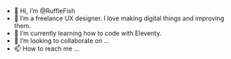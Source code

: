- 👋 Hi, I’m @RuffleFish
- 👀 I’m a freelance UX designer. I love making digital things and improving them.
- 🌱 I’m currently learning how to code with Eleventy.
- 💞️ I’m looking to collaborate on ...
- 📫 How to reach me ...

<!---
RuffleFish/RuffleFish is a ✨ special ✨ repository because its `README.md` (this file) appears on your GitHub profile.
You can click the Preview link to take a look at your changes.
--->
